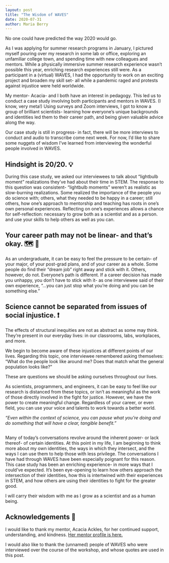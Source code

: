 ```yaml
---
layout: post
title: "The Wisdom of WAVES"
date: 2020-07-31
author: Maria Berry
---
```


No one could have predicted the way 2020 would go. 

As I was applying for summer research programs in January, I pictured myself pouring over my research in some lab or office, exploring an unfamiliar college town, and spending time with new colleagues and mentors. While a physically immersive summer research experience wasn’t possible this year, enriching research experiences still were. As a participant in a (virtual) WAVES, I had the opportunity to work on an exciting project and broaden my skill set- all while a pandemic raged and protests against injustice were held worldwide.

My mentor- Acacia- and I both have an interest in pedagogy. This led us to conduct a case study involving both participants and mentors in WAVES. (I know, very meta!) Using surveys and Zoom interviews, I got to know a group of brilliant scientists- learning how everyone’s unique backgrounds and identities led them to their career path, and being given valuable advice along the way.

Our case study is still in progress- in fact, there will be more interviews to conduct and audio to transcribe come next week. For now, I’d like to share some nuggets of wisdom I’ve learned from interviewing the wonderful people involved in WAVES.        





## **Hindsight is 20/20.** :bulb:

During this case study, we asked our interviewees to talk about “lightbulb moment” realizations they’ve had about their time in STEM. The response to this question was consistent- “lightbulb moments” weren’t as realistic as slow-burning realizations. Some realized the importance of the people you do science with; others, what they needed to be happy in a career; still others, how one’s approach to mentorship and teaching has roots in one’s own personal experiences.
Reflecting on one’s experiences allows a chance for self-reflection: necessary to grow both as a scientist and as a person. and use your skills to help others as well as you can.







## **Your career path may not be linear- and that’s okay.** :world_map:   :compass:

As an undergraduate, it can be easy to feel the pressure to be certain- of your major, of your post-grad plans, and of your career as a whole. Some people do find their “dream job” right away and stick with it. Others, however, do not. Everyone’s path is different. If a career decision has made you unhappy, you don’t have to stick with it- as one interviewee said of their own experience, “...you can just stop what you’re doing and you can be something else.”




## **Science cannot be separated from issues of social injustice.** :exclamation:

The effects of structural inequities are not as abstract as some may think. They’re present in our everyday lives: in our classrooms, labs, workplaces, and more. 

We begin to become aware of these injustices at different points of our lives. Regarding this topic, one interviewee remembered asking themselves: “What do the people look like around me? Does that match what the general population looks like?”

These are questions we should be asking ourselves throughout our lives.

As scientists, programmers, and engineers, it can be easy to feel like our research is distanced from these topics, or isn’t as meaningful as the work of those directly involved in the fight for justice. However, we have the power to create meaningful change. Regardless of your career, or even field, you can use your voice and talents to work towards a better world.

*“Even within the context of science, you can pause what you’re doing and do something that will have a clear, tangible benefit.”*



##
Many of today’s conversations revolve around the inherent power- or lack thereof- of certain identities. At this point in my life, I am beginning to think more about my own identities, the ways in which they intersect, and the ways I can use them to help those with less privilege. The conversations I have had through WAVES have been especially poignant for this reason. 
This case study has been an enriching experience- in more ways that I could’ve expected. It’s been eye-opening to learn how others approach the intersection of their identities, how this is intertwined with their experiences in STEM, and how others are using their identities to fight for the greater good.

 I will carry their wisdom with me as I grow as a scientist and as a human being.






## **Acknowledgements**  :star2:

I would like to thank my mentor, Acacia Ackles, for her continued support, understanding, and kindness. [Her mentor profile is here.](http://mmore500.com/waves/people.html#alackles) 

I would also like to thank the (unnamed) people of WAVES who were interviewed over the course of the workshop, and whose quotes are used in this post.
